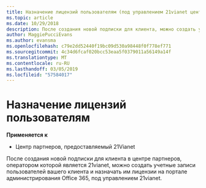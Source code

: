 ```yaml
---
title: Назначение лицензий пользователям (под управлением 21vianet центра партнеров)
ms.topic: article
ms.date: 10/29/2018
description: После создания новой подписки для клиента, можно создать учетные записи пользователей и назначить лицензии для определенных пользователей в Office 365 обслуживается 21Vianet портала.
author: MaggiePucciEvans
ms.author: evansma
ms.openlocfilehash: c79e2dd52440f19bc09d530a98448f0f778ef771
ms.sourcegitcommit: 4c34d6fcaf020bcc53eaa5f0379011a56149a14f
ms.translationtype: MT
ms.contentlocale: ru-RU
ms.lasthandoff: 03/05/2019
ms.locfileid: "57584017"
---
```

# <a name="assign-licenses-to-users"></a>Назначение лицензий пользователям

**Применяется к**

-   Центр партнеров, предоставляемый 21Vianet


После создания новой подписки для клиента в центре партнеров, оператором которой является 21vianet, можно создать учетные записи пользователей вашего клиента и назначать им лицензии на портале администрирования Office 365, под управлением 21vianet. 


